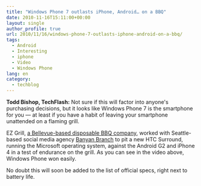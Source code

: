 ```yaml
---
title: "Windows Phone 7 outlasts iPhone, Android… on a BBQ"
date: 2010-11-16T15:11:00+00:00
layout: single
author_profile: true
url: 2010/11/16/windows-phone-7-outlasts-iphone-android-on-a-bbq/
tags:
  - Android
  - Interesting
  - iphone
  - Video
  - Windows Phone
lang: en
category: 
  - techblog
---
```

**Todd Bishop, TechFlash:** Not sure if this will factor into anyone's purchasing decisions, but it looks like Windows Phone 7 is the smartphone for you — at least if you have a habit of leaving your smartphone unattended on a flaming grill.

EZ Grill, [a Bellevue-based disposable BBQ company](http://www.ezgrill.com/Contact-EZ-Grill), worked with Seattle-based social media agency [Banyan Branch](http://www.banyanbranch.com/) to pit a new HTC Surround, running the Microsoft operating system, against the Android G2 and iPhone 4 in a test of endurance on the grill. As you can see in the video above, Windows Phone won easily.

No doubt this will soon be added to the list of official specs, right next to battery life.

